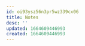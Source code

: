 ```yaml
---
id: oi93ysz56n3pr5wz339cx06
title: Notes
desc: ''
updated: 1664609446993
created: 1664609446993
---
```

